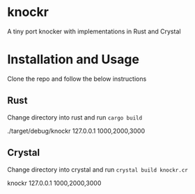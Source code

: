 # knockr
A tiny port knocker with implementations in Rust and Crystal

# Installation and Usage
Clone the repo and follow the below instructions

## Rust
Change directory into rust and run `cargo build`

./target/debug/knockr 127.0.0.1 1000,2000,3000

## Crystal
Change directory into crystal and run `crystal build knockr.cr`

knockr 127.0.0.1 1000,2000,3000